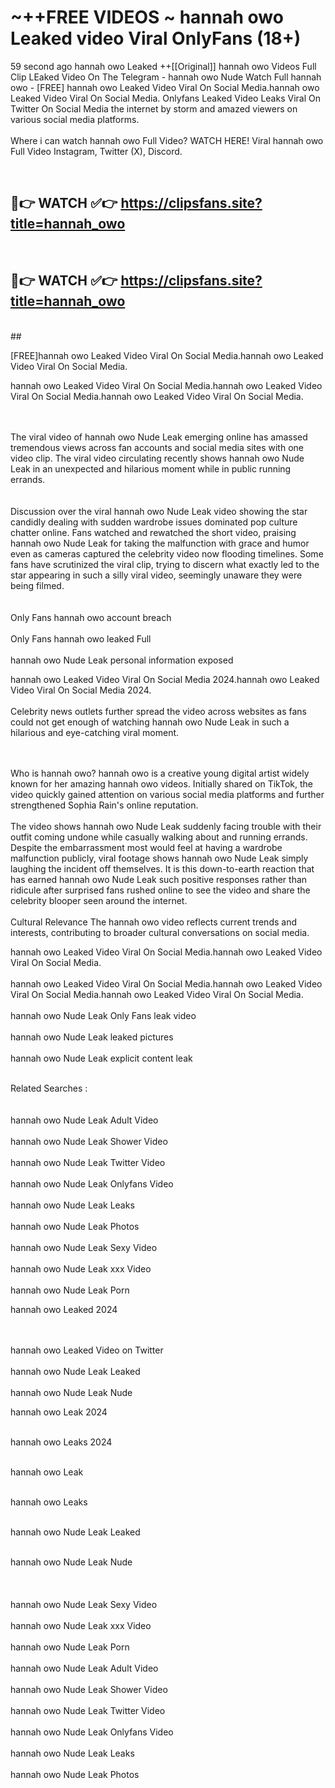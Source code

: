 # ~++FREE VIDEOS ~ hannah owo Leaked video Viral OnlyFans (18+)<br>


59 second ago hannah owo Leaked ++[[Original]] hannah owo Videos Full Clip LEaked Video On The Telegram  - hannah owo Nude  Watch Full hannah owo - [FREE] hannah owo Leaked Video Viral On Social Media.hannah owo Leaked Video Viral On Social Media.   Onlyfans Leaked Video Leaks Viral On Twitter On Social Media the internet by storm and amazed viewers on various social media platforms. <br><br>
Where i can watch hannah owo Full Video? WATCH HERE! Viral hannah owo Full Video Instagram, Twitter (X), Discord. <br>


 <br>

##  🔴👉 WATCH ✅👉  <a href="https://clipsfans.site?title=hannah_owo&ref=git">https://clipsfans.site?title=hannah_owo</a> <br>
  <br>

##  🔴👉 WATCH ✅👉  <a href="https://clipsfans.site?title=hannah_owo&ref=git">https://clipsfans.site?title=hannah_owo</a> <br>
  <br>
  ##



[FREE]hannah owo Leaked Video Viral On Social Media.hannah owo Leaked Video Viral On Social Media. <br>

hannah owo Leaked Video Viral On Social Media.hannah owo Leaked Video Viral On Social Media.hannah owo Leaked Video Viral On Social Media. <br>


  <br>

  <br>
The viral video of hannah owo Nude Leak emerging online has amassed tremendous views across fan accounts and social media sites with one video clip. The viral video circulating recently shows hannah owo Nude Leak in an unexpected and hilarious moment while in public running errands.<br>
<br>


<br>
Discussion over the viral hannah owo Nude Leak video showing the star candidly dealing with sudden wardrobe issues dominated pop culture chatter online. Fans watched and rewatched the short video, praising hannah owo Nude Leak for taking the malfunction with grace and humor even as cameras captured the celebrity video now flooding timelines. Some fans have scrutinized the viral clip, trying to discern what exactly led to the star appearing in such a silly viral video, seemingly unaware they were being filmed.<br>
<br>
<br> 
Only Fans hannah owo account breach<br>
<br>
Only Fans hannah owo leaked Full <br>
<br>
hannah owo Nude Leak personal information exposed<br>

hannah owo Leaked Video Viral On Social Media 2024.hannah owo Leaked Video Viral On Social Media 2024. <br>
<br>
Celebrity news outlets further spread the video across websites as fans could not get enough of watching hannah owo Nude Leak in such a hilarious and eye-catching viral moment.<br>
<br>

<br>
Who is hannah owo? hannah owo is a creative young digital artist widely known for her amazing hannah owo videos. Initially shared on TikTok, the video quickly gained attention on various social media platforms and further strengthened Sophia Rain's online reputation.<br>
<br>
The video shows hannah owo Nude Leak suddenly facing trouble with their outfit coming undone while casually walking about and running errands. Despite the embarrassment most would feel at having a wardrobe malfunction publicly, viral footage shows hannah owo Nude Leak simply laughing the incident off themselves. It is this down-to-earth reaction that has earned hannah owo Nude Leak such positive responses rather than ridicule after surprised fans rushed online to see the video and share the celebrity blooper seen around the internet.<br>
<br>
Cultural Relevance The hannah owo video reflects current trends and interests, contributing to broader cultural conversations on social media.<br>

hannah owo Leaked Video Viral On Social Media.hannah owo Leaked Video Viral On Social Media.<br>
<br>
hannah owo Leaked Video Viral On Social Media.hannah owo Leaked Video Viral On Social Media.hannah owo Leaked Video Viral On Social Media.<br>
<br>
hannah owo Nude Leak Only Fans leak video<br>
<br>
hannah owo Nude Leak leaked pictures<br>
<br>
hannah owo Nude Leak explicit content leak<br>


<br>
Related Searches :<br>
<br>

<br>
hannah owo Nude Leak Adult Video<br>
<br>
hannah owo Nude Leak Shower Video<br>
<br>
hannah owo Nude Leak Twitter Video<br>
<br>
hannah owo Nude Leak Onlyfans Video<br>
<br>
hannah owo Nude Leak Leaks<br>
<br>
hannah owo Nude Leak Photos<br>

<br>
hannah owo Nude Leak Sexy Video<br>
<br>
hannah owo Nude Leak xxx Video<br>
<br>
hannah owo Nude Leak Porn<br>

hannah owo  Leaked 2024 <br> <br>
<br>

hannah owo Leaked Video on Twitter <br>
<br>
hannah owo Nude Leak Leaked<br>
<br>
hannah owo Nude Leak Nude<br>


hannah owo  Leak 2024 <br> <br>



hannah owo  Leaks 2024 <br> <br>



 
hannah owo  Leak<br> <br>



hannah owo  Leaks<br> <br>


hannah owo Nude Leak Leaked<br> <br>

hannah owo Nude Leak Nude<br> <br>
<br> <br>
hannah owo Nude Leak Sexy Video
<br> <br>
hannah owo Nude Leak xxx Video
<br> <br>
hannah owo Nude Leak Porn
<br> <br>
hannah owo Nude Leak Adult Video
<br> <br>
hannah owo Nude Leak Shower Video
<br> <br>
hannah owo Nude Leak Twitter Video
<br> <br>
hannah owo Nude Leak Onlyfans Video
<br> <br>
hannah owo Nude Leak Leaks
<br> <br>
hannah owo Nude Leak Photos






</p>




 



</p>










